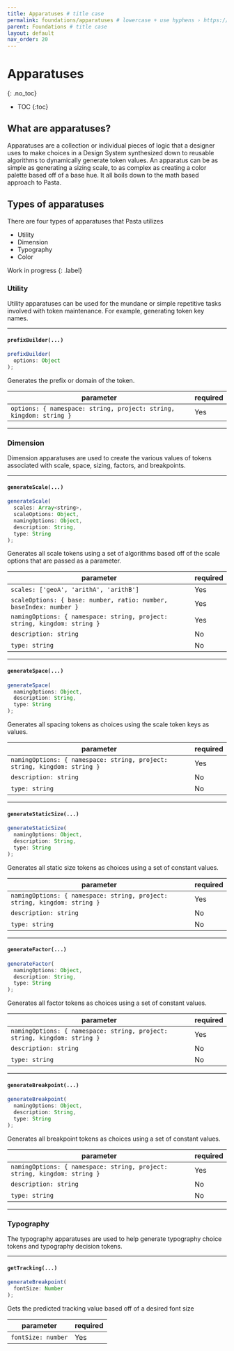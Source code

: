 ```yaml
---
title: Apparatuses # title case
permalink: foundations/apparatuses # lowercase + use hyphens › https://tinyurl.com/27kmc4rb
parent: Foundations # title case
layout: default
nav_order: 20
---
```


# Apparatuses
{: .no_toc}

- TOC
{:toc}

## What are apparatuses?

Apparatuses are a collection or individual pieces of logic that a designer uses to make choices in a Design System synthesized down to reusable algorithms to dynamically generate token values. An apparatus can be as simple as generating a sizing scale, to as complex as creating a color palette based off of a base hue. It all boils down to the math based approach to Pasta.

## Types of apparatuses
There are four types of apparatuses that Pasta utilizes
- Utility
- Dimension
- Typography
- Color

Work in progress
{: .label}
### Utility
Utility apparatuses can be used for the mundane or simple repetitive tasks involved with token maintenance. For example, generating token key names.

<hr>

#### `prefixBuilder(...)`

```js
prefixBuilder(
  options: Object
);
```

Generates the prefix or domain of the token.

| **parameter**                                                      | **required** |
|--------------------------------------------------------------------|--------------|
| `options: { namespace: string, project: string, kingdom: string }` | Yes          |

<hr>

### Dimension
Dimension apparatuses are used to create the various values of tokens associated with scale, space, sizing, factors, and breakpoints.

<hr>

#### `generateScale(...)`

```js
generateScale(
  scales: Array<string>,
  scaleOptions: Object,
  namingOptions: Object,
  description: String,
  type: String
);
```

Generates all scale tokens using a set of algorithms based off of the scale options that are passed as a parameter.

| **parameter**                                                            | **required** |
|--------------------------------------------------------------------------|--------------|
| `scales: ['geoA', 'arithA', 'arithB']`                                   | Yes          |
| `scaleOptions: { base: number, ratio: number, baseIndex: number }`       | Yes          |
| `namingOptions: { namespace: string, project: string, kingdom: string }` | Yes          |
| `description: string`                                                    | No           |
| `type: string`                                                           | No           |

<hr>

#### `generateSpace(...)`

```js
generateSpace(
  namingOptions: Object,
  description: String,
  type: String
);
```

Generates all spacing tokens as choices using the scale token keys as values.

| **parameter**                                                            | **required** |
|--------------------------------------------------------------------------|--------------|
| `namingOptions: { namespace: string, project: string, kingdom: string }` | Yes          |
| `description: string`                                                    | No           |
| `type: string`                                                           | No           |

<hr>

#### `generateStaticSize(...)`

```js
generateStaticSize(
  namingOptions: Object,
  description: String,
  type: String
);
```

Generates all static size tokens as choices using a set of constant values.

| **parameter**                                                            | **required** |
|--------------------------------------------------------------------------|--------------|
| `namingOptions: { namespace: string, project: string, kingdom: string }` | Yes          |
| `description: string`                                                    | No           |
| `type: string`                                                           | No           |

<hr>

#### `generateFactor(...)`

```js
generateFactor(
  namingOptions: Object,
  description: String,
  type: String
);
```

Generates all factor tokens as choices using a set of constant values.

| **parameter**                                                            | **required** |
|--------------------------------------------------------------------------|--------------|
| `namingOptions: { namespace: string, project: string, kingdom: string }` | Yes          |
| `description: string`                                                    | No           |
| `type: string`                                                           | No           |

<hr>

#### `generateBreakpoint(...)`

```js
generateBreakpoint(
  namingOptions: Object,
  description: String,
  type: String
);
```

Generates all breakpoint tokens as choices using a set of constant values.

| **parameter**                                                            | **required** |
|--------------------------------------------------------------------------|--------------|
| `namingOptions: { namespace: string, project: string, kingdom: string }` | Yes          |
| `description: string`                                                    | No           |
| `type: string`                                                           | No           |

<hr>

### Typography
The typography apparatuses are used to help generate typography choice tokens and typography decision tokens.

<hr>

#### `getTracking(...)`

```js
generateBreakpoint(
  fontSize: Number
);
```

Gets the predicted tracking value based off of a desired font size

| **parameter**      | **required** |
|--------------------|--------------|
| `fontSize: number` | Yes          |